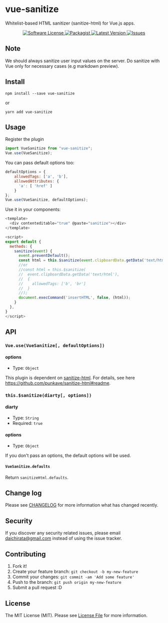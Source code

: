 # vue-sanitize

Whitelist-based HTML sanitizer (sanitize-html) for Vue.js apps.

<p align="center">
  <a href="LICENSE">
    <img src="https://img.shields.io/badge/license-MIT-brightgreen.svg?style=flat-square" alt="Software License" />
  </a>
  <a href="https://npmjs.org/package/vue-sanitize">
    <img src="https://img.shields.io/npm/v/vue-sanitize.svg?style=flat-square" alt="Packagist" />
  </a>
  <a href="https://github.com/daichirata/vue-sanitize/releases">
    <img src="https://img.shields.io/github/release/daichirata/vue-sanitize.svg?style=flat-square" alt="Latest Version" />
  </a>

  <a href="https://github.com/daichirata/vue-sanitize/issues">
    <img src="https://img.shields.io/github/issues/daichirata/vue-sanitize.svg?style=flat-square" alt="Issues" />
  </a>
</p>

## Note

We should always sanitize user input values on the server. Do sanitize with Vue only for necessary cases (e.g markdown preview).

## Install

```
npm install --save vue-sanitize
```

or

```
yarn add vue-sanitize
```

## Usage

Register the plugin

``` js
import VueSanitize from "vue-sanitize";
Vue.use(VueSanitize);
```

You can pass default options too:

``` js
defaultOptions = {
    allowedTags: ['a', 'b'],
    allowedAttributes: {
      'a': [ 'href' ]
    }
};
Vue.use(VueSanitize, defaultOptions);
```

Use it in your components:

``` js
<template>
  <div contenteditable="true" @paste="sanitize"></div>
</template>

<script>
export default {
  methods: {
    sanitize(event) {
      event.preventDefault();
      const html = this.$sanitize(event.clipboardData.getData('text/html'));
      //or
      //const html = this.$sanitize(
      //  event.clipboardData.getData('text/html'),
      //  {
      //    allowedTags: ['b', 'br']
      //  }
      //);
      document.execCommand('insertHTML', false, (html));
    }
  },
}
</script>
```

## API

### `Vue.use(VueSanitize[, defaultOptions])`

#### options

* Type: `Object`

This plugin is dependent on [sanitize-html](https://github.com/punkave/sanitize-html). For details, see here https://github.com/punkave/sanitize-html#readme.

### `this.$sanitize(diarty[, options])`

#### diarty

* Type: `String`
* Required: `true`

#### options

* Type: `Object`

If you don't pass an options, the default options will be used.

#### `VueSanitize.defaults`

Return `sanitizeHtml.defaults`.

## Change log

Please see [CHANGELOG](CHANGELOG.md) for more information what has changed recently.

## Security

If you discover any security related issues, please email daichirata@gmail.com instead of using the issue tracker.

## Contributing

1. Fork it!
2. Create your feature branch: `git checkout -b my-new-feature`
3. Commit your changes: `git commit -am 'Add some feature'`
4. Push to the branch: `git push origin my-new-feature`
5. Submit a pull request :D

## License

The MIT License (MIT). Please see [License File](LICENSE.md) for more information.
